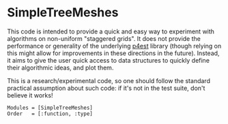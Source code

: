 # SimpleTreeMeshes

This code is intended to provide a quick and easy way to experiment
with algorithms on non-uniform "staggered grids". It does not provide
the performance or generality of the underlying [p4est](https::p4est.org) library (though relying on this
might allow for improvements in these directions in the future). Instead,
it aims to give the user quick access to data structures to quickly
define their algorithmic ideas, and plot them.

This is a research/experimental code, so one should follow the standard
practical assumption about such code: if it's not in the test suite, don't
believe it works!


```@autodocs
Modules = [SimpleTreeMeshes]
Order   = [:function, :type]
```
